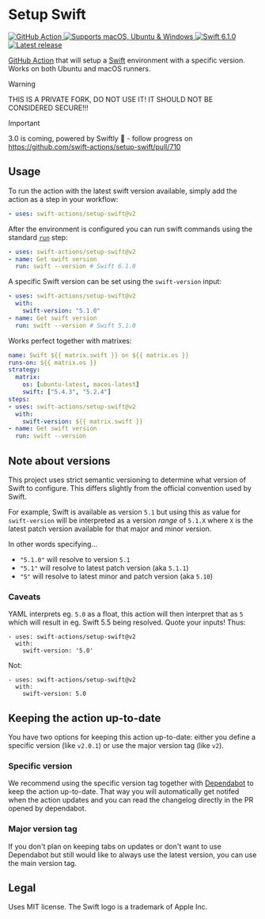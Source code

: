 # Setup Swift
<p>
  <a href="https://github.com/features/actions">
    <img src="https://img.shields.io/badge/GitHub-Action-blue?logo=github" alt="GitHub Action" />
  </a>
  <a href="https://help.github.com/en/actions/automating-your-workflow-with-github-actions/virtual-environments-for-github-hosted-runners#supported-runners-and-hardware-resources">
    <img src="https://img.shields.io/badge/platform-macOS%20%7C%20Ubuntu%20%7C%20Windows-lightgray" alt="Supports macOS, Ubuntu & Windows" />
  </a>
  <a href="https://swift.org">
    <img src="https://img.shields.io/badge/Swift-6.0.2-F05138?logo=swift&logoColor=white" alt="Swift 6.1.0" />
  </a>
  <a href="https://github.com/swift-actions/setup-swift/releases/latest">
    <img src="https://img.shields.io/github/v/release/swift-actions/setup-swift?sort=semver" alt="Latest release" />
  </a>
</p>

[GitHub Action](https://github.com/features/actions) that will setup a [Swift](https://swift.org) environment with a specific version. Works on both Ubuntu and macOS runners.

> [!WARNING]
> THIS IS A PRIVATE FORK, DO NOT USE IT! IT SHOULD NOT BE CONSIDERED SECURE!!!

> [!IMPORTANT]
> 3.0 is coming, powered by Swiftly 🚀 - follow progress on https://github.com/swift-actions/setup-swift/pull/710

## Usage

To run the action with the latest swift version available, simply add the action as a step in your workflow:

```yaml
- uses: swift-actions/setup-swift@v2
```

After the environment is configured you can run swift commands using the standard [`run`](https://help.github.com/en/actions/automating-your-workflow-with-github-actions/workflow-syntax-for-github-actions#jobsjob_idstepsrun) step:
```yaml
- uses: swift-actions/setup-swift@v2
- name: Get swift version
  run: swift --version # Swift 6.1.0
```

A specific Swift version can be set using the `swift-version` input:

```yaml
- uses: swift-actions/setup-swift@v2
  with:
    swift-version: "5.1.0"
- name: Get swift version
  run: swift --version # Swift 5.1.0
```

Works perfect together with matrixes: 

```yaml
name: Swift ${{ matrix.swift }} on ${{ matrix.os }}
runs-on: ${{ matrix.os }}
strategy:
  matrix:
    os: [ubuntu-latest, macos-latest]
    swift: ["5.4.3", "5.2.4"]
steps:
- uses: swift-actions/setup-swift@v2
  with:
    swift-version: ${{ matrix.swift }}
- name: Get swift version
  run: swift --version
```

## Note about versions

This project uses strict semantic versioning to determine what version of Swift to configure. This differs slightly from the official convention used by Swift.

For example, Swift is available as version `5.1` but using this as value for `swift-version` will be interpreted as a version _range_ of `5.1.X` where `X` is the latest patch version available for that major and minor version.


In other words specifying...
- `"5.1.0"` will resolve to version `5.1`
- `"5.1"` will resolve to latest patch version (aka `5.1.1`)
- `"5"` will resolve to latest minor and patch version (aka `5.10`)

### Caveats

YAML interprets eg. `5.0` as a float, this action will then interpret that as `5` which will result in eg. Swift 5.5 being resolved. Quote your inputs! Thus:

```
- uses: swift-actions/setup-swift@v2
  with:
    swift-version: '5.0'
```

Not:

```
- uses: swift-actions/setup-swift@v2
  with:
    swift-version: 5.0
```

## Keeping the action up-to-date

You have two options for keeping this action up-to-date: either you define a specific version (like `v2.0.1`) or use the major version tag (like `v2`).

### Specific version

We recommend using the specific version tag together with [Dependabot](https://docs.github.com/en/code-security/dependabot/dependabot-version-updates/about-dependabot-version-updates) to keep the action up-to-date. That way you will automatically get notifed when the action updates and you can read the changelog directly in the PR opened by dependabot.

### Major version tag

If you don't plan on keeping tabs on updates or don't want to use Dependabot but still would like to always use the latest version, you can use the main version tag.

## Legal
Uses MIT license. 
The Swift logo is a trademark of Apple Inc.
